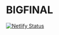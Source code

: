 # BIGFINAL

[![Netlify Status](https://api.netlify.com/api/v1/badges/174390b9-3d09-465e-874c-a140f1249df2/deploy-status)](https://app.netlify.com/sites/rejayford-web/deploys)
